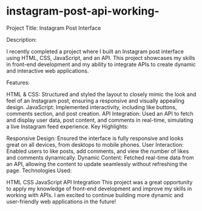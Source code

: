 # instagram-post-api-working-
Project Title: Instagram Post Interface

Description:

I recently completed a project where I built an Instagram post interface using HTML, CSS, JavaScript, and an API. This project showcases my skills in front-end development and my ability to integrate APIs to create dynamic and interactive web applications.

Features:

HTML & CSS: Structured and styled the layout to closely mimic the look and feel of an Instagram post, ensuring a responsive and visually appealing design.
JavaScript: Implemented interactivity, including like buttons, comments section, and post creation.
API Integration: Used an API to fetch and display user data, post content, and comments in real-time, simulating a live Instagram feed experience.
Key Highlights:

Responsive Design: Ensured the interface is fully responsive and looks great on all devices, from desktops to mobile phones.
User Interaction: Enabled users to like posts, add comments, and view the number of likes and comments dynamically.
Dynamic Content: Fetched real-time data from an API, allowing the content to update seamlessly without refreshing the page.
Technologies Used:

HTML
CSS
JavaScript
API Integration
This project was a great opportunity to apply my knowledge of front-end development and improve my skills in working with APIs. I am excited to continue building more dynamic and user-friendly web applications in the future!
